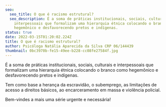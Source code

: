 ```yaml
---
seo:
  seo_title: O que é racismo estrutural?
  seo_description: É a soma de práticas institucionais, sociais, culturais e
    interpessoais que formalizam uma hierarquia étnica colocando o branco como
    hegemônico e desfavorecendo pretos e indígenas.
status: true
date: 2022-03-15T01:20:02.224Z
title: O que é racismo estrutural?
author: Psicóloga Natália Aparecida da Silva CRP 06/144439
thumbnail: 0bc3970b-fe15-49ee-b228-cc08fe27584f.jpg
---
```

É a soma de práticas institucionais, sociais, culturais e interpessoais que formalizam uma hierarquia étnica colocando o branco como hegemônico e desfavorecendo pretos e indígenas.

Tem como base a herança da escravidão, o subemprego, as limitações de acesso a direitos básicos, ao encarceramento em massa e violência policial.

Bem-vindes a mais uma série urgente e necessária!